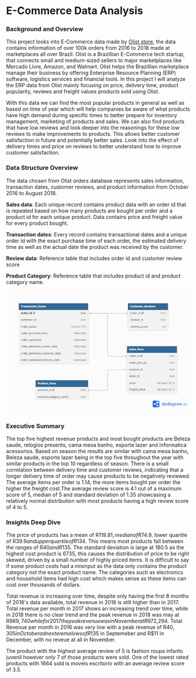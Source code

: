 # E-Commerce Data Analysis

### Background and Overview

This project looks into E-Commerce data made by [Olist store](https://www.olist.com/), the data contains information of over 100k orders from 2016 to 2018 made at marketplaces all over Brazil. Olist is a Brazillian E-Commerce tech startup, that connects small and medium-sized sellers to major marketplaces like Mercado Livre, Amazon, and Walmart. Olist helps the Brazillian marketplace manage their business by offering Enterprise Resource Planning (ERP) software, logistics services and financial tools. In this project I will analyze the ERP data from Olist mainly focusing on price, delivery time, product popularity, reviews and freight values products sold using Olist. 

With this data we can find the most popular products in general as well as based on time of year which will help companies be aware of what products have high demand during specific times to better prepare for inventory management, marketing of products and sales. We can also find products that have low reviews and look deeper into the reasonings for these low reviews to make improvements to products. This allows better customer satisfaction in future and potentially better sales. Look into the effect of delivery times and price on reviews to better understand how to improve customer satisfaction. 

### Data Structure Overview

The data chosen from Olist orders database represents sales information, transaction dates, customer reviews, and product information from October 2016 to August 2018. <br />


**Sales data**: Each unique record contains product data with an order id that is repeated based on how many products are bought per order and a product id for each unique product. Data contains price and freight value for every product bought.

**Transaction dates**: Every record contains transactional dates and a unique order id with the exact purchase time of each order, the estimated delivery time as well as the actual date the product was received by the customer.

**Review data**: Reference table that includes order id and customer review score

**Product Category**: Reference table that includes product id and product category name.


![Data Structure](img/Visualisation.png)

### Executive Summary

The top five highest revenue products and most bought products are Beleza saude, relogios presents, cama mesa banho, esporte lazer and informatica acessorios. Based on season the results are similar with cama mesa banho, Beleza saude, esporte lazer being in the top five throughout the year with similar products in the top 10 regardless of season. There is a small correlation between delivery time and customer reviews, indicating that a longer delivery time of order may cause products to be negatively reviewed. The average items per order is 1.14, the more items bought per order the higher the freight cost.The average review score is 4.1 out of a maximum score of 5, median of 5 and standard deviation of 1.35 showcasing a relatively normal distribution with most products having a high review score of 4 to 5.


### Insights Deep Dive

The price of products has a mean of R$119.81, median of R$74.9, lower quartile of R$39.9 and upper quartile of R$134. This means most products fall between the ranges of R$40 and R$135. The standard deviation is large at 180.5 as the highest cost product is 6735, this causes the distribution of price to be right skewed, driven by a small number of highly priced items. It is difficult to say if some product costs had a misinput as the data only contains the product category not the exact product name. The categories such as electronics and household items had high cost which makes sense as these items can cost over thousands of dollars. 

Total revenue is increasing over time, despite only having the first 8 months of 2018's data available, total revenue in 2018 is still higher than in 2017. Total revenue per month in 2017 shows an increasing trend over time, while in 2018 there is no clear trend and the peak revenue in 2018 was may at R$969,740 while for 2017 the peak revenue was in November at R$972,294. Total Revenue per month in 2016 was very low with a peak revenue of R$40,305 in October adn extereme lows of R$135 in Septemeber and R$11 in December, with no reveue at all in November.

The product with the highest average review of 5 is fashion roupa infanto juvenil however only 7 of those products were sold. One of the lowest rated products with 1664 sold is moveis escritorio with an average review score of 3.5.
